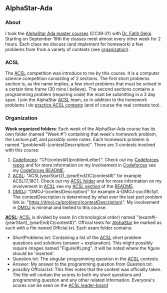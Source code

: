 ## AlphaStar-Ada

### About

I took the [AlphaStar Ada master courses](https://alphastar.academy/courses/cs-masters/?print=print) (CC39-21) with [Dr. Fatih Gelgi](https://alphastar.academy/people/fgelgi/). Starting on September 19th the classes meet almost every other week for 2 hours. Each class we discuss (and implement for homework) a few problems from from a variety of contests (see [organization](https://github.com/asubramanian08/AlphaStar-Ada#organization)).

### ACSL

The [ACSL](https://www.acsl.org/) competition was introduce to me by this course. It is a computer science competition consisting of 2 sections. The first short problems section is, as the name implies, a few short problems that must be solved in a certain time frame (30 mins I believe). The second sections contains a programming problem (requiring code) the must be submitting in a 3 day span. I join the AlphaStar [ACSL](https://www.acsl.org/) team, so in addition to the homework problems I do [practice ACSL contests](https://github.com/asubramanian08/AlphaStar-Ada/tree/master/ACSL) (and of course the real contests too).

### Organization

**Week organized folders**: Each week of the AlphaStar-Ada course has its own folder (named "Week #") containing that week's homework problem, the Lecture.pdf, and _possibly_ some notes. Each homework problem is named "(problem#)-(contestDescription)". There are 3 contests involved with this course:
1. [Codeforces](https://codeforces.com/): "CF(contest#)(problemLetter)". Check out my [Codeforces repos](https://github.com/asubramanian08/Codeforces) and for more information on my involvement in [Codeforces](https://codeforces.com/) see my [Codeforces README](https://github.com/asubramanian08/Codeforces#readme).
2. [ACSL](https://www.acsl.org/): "ACSL(yearStart2)_(yearEnd2)C(contest#)" for example ACSL17_18C1. Check out my [ACSL folder](https://github.com/asubramanian08/AlphaStar-Ada/tree/master/ACSL) and for more information on my involvement in [ACSL](https://www.acsl.org/) see my [ACSL section](https://github.com/asubramanian08/AlphaStar-Ada#acsl) of the [README](https://github.com/asubramanian08/AlphaStar-Ada#readme).
3. [DMOJ](https://dmoj.ca/): "DMOJ-(contestDescription)" for example 4-DMOJ-coci19c1p1. The contestDescription is determined by what ever the last part problem link is: "https://dmoj.ca/problem/(contestDescription)". My involvement in [DMOJ](https://dmoj.ca/) is minimal and limited to this course.

[**ACSL**](https://www.acsl.org/): [ACSL](https://www.acsl.org/) is divided by exam (in chronological order) named "(exam#)-(yearStart)_(yearEnd)C(contest#)". Official tests for [AlphaStar](https://alphastar.academy/) be marked as such with a file named Official.txt. Each exam folder contains:
* ShortProblems.txt: Containing a list of the [ACSL](https://www.acsl.org/) short problem questions and solutions (answer + explanation). This might possibly require images named "Figure(#).png". It will be noted where the figure should be 'inserted'.
* Question.txt: The singular programming question in the [ACSL](https://www.acsl.org/) contests.
* Answer: My answer to the programming question from Question.txt.
* _possibly_ Official.txt: This files notes that the contest was officially taken. The file will contain the scores to both my short questions and programming question and any other related information. Everyone's scores can be seen on the [ACSL leader-board](https://www.scores.acsl.org/leaderboard/students/j5/)